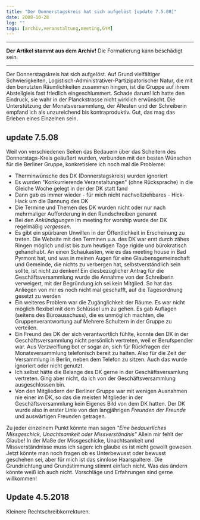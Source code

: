 ```yaml
---
title: "Der Donnerstagskreis hat sich aufgelöst [update 7.5.08]"
date: 2008-10-28
log: ""
tags: [archiv,veranstaltung,meeting,GYM]
---
```

<hr><b>Der Artikel stammt aus dem Archiv!</b> Die Formatierung kann beschädigt sein.<hr>

Der Donnerstagskreis hat sich aufgelöst. Auf Grund vielfältiger Schwierigkeiten, Logistisch-Administrativer-Partizipatorischer Natur, die mit den benutzten Räumlichkeiten zusammen hingen, ist die Gruppe auf ihrem Abstellgleis fast friedlich eingeschlummert. Schade darum! Ich hatte den Eindruck, sie wahr in der Planckstrasse nicht wirklich erwünscht. Die Unterstützung der Monatsversammlung, der Ältesten und der Schreiberin empfand ich als unzureichend bis kontraproduktiv. Gut, das mag das Erleben eines Einzelnen sein.  

## update 7.5.08 ##

Weil von verschiedenen Seiten das Bedauern über das Scheitern des Donnerstags-Kreis geäußert wurden, verbunden mit den besten Wünschen für die Berliner Gruppe, konkretisiere ich noch mal die Probleme:

<ul>
    <li>Therminwünsche des DK (Donnerstagskreis) wurden ignoriert</li>
    <li>Es wurden "Konkurrierende Veranstaltungen" (ohne Rücksprache) in die Gleiche Woche gelegt in der der DK statt fand</li>
    <li>Dann gab es immer wieder - für mich nicht nachvollziehbares - Hick-Hack um die Bannung des DK</li>
    <li>Die Termine und Themen des DK wurden nicht oder nur nach mehrmaliger Aufforderung in den Rundschreiben genannt</li>
    <li>Bei den <i>Ankündigungen</i> im meeting for worship wurde der DK regelmäßig <i>vergessen</i>.</li>
    <li>Es gibt ein spürbaren Unwillen in der Öffentlichkeit in Erscheinung zu treten. Die Website mit den Terminen u.a. des DK war erst durch zähes Ringen möglich und ist bis zum heutigen Tage rigide und bürokratisch gehandhabt. An einen Schaukasten, wie es das meeting house in Bad Pyrmont hat, und was in meinen Augen für eine Glaubensgemeinschaft und Gemeinde, die nichts zu verbergen hat, selbstverständlich sein sollte, ist nicht zu denken! Ein diesbezüglicher Antrag für die Geschäftsversammlung wurde die Annahme von der Schreiberin verweigert, mit der Begründung ich sei kein Mitglied. So hat das Anliegen von mir es noch nicht mal geschafft, auf die Tagesordnung gesetzt zu werden</li>
    <li>Ein weiteres Problem war die Zugänglichkeit der Räume. Es war nicht möglich flexibel mit dem Schlüssel um zu gehen. Es gab Auflagen (seitens des Büroausschuss), die es unmöglich machten, die Gruppenverantwortung auf Mehrere Schultern in der Gruppe zu verteilen.</li>
    <li>Ein Freund des DK der sich verantwortlich fühlte, konnte den DK in der Geschäftsversammlung nicht persönlich vertreten, weil er Berufspendler war. Aus Verzweiflung bot er sogar an, sich für Rückfragen der Monatsversammlung telefonisch bereit zu halten. Also für die Zeit der Versammlung in Berlin, neben dem Telefon zu sitzen. Auch das wurde ignoriert oder nicht genutzt.</li> 
    <li>Ich selbst hätte die Belange des DK gerne in der Geschäftsversamlung vertreten. Ging aber nicht, da ich von der Geschäftsversammlung ausgeschlossen bin.</li> 
    <li>Von den Mitgliedern der Berliner Gruppe war mit wenigen Ausnahmen nie einer im DK, so das die meisten Mitglieder in der Geschäftsversammlung kein Eigenes Bild von dem DK hatten. Der DK wurde also in erster Linie von den langjährigen <i>Freunden der Freunde</i> und auswärtigen Freunden getragen.</li>
</ul>

Zu jeder einzelnem Punkt könnte man sagen <i>"Eine bedauerliches Missgeschick, Unachtsamkeit oder Missverständnis"</i> Allein mir fehlt der Glaube! In der Maße der Missgeschicke, Unachtsamkeit und Missverständnisse muss ich sagen: ich glaube es ist nicht gewollt gewesen. Jetzt könnte man noch fragen ob es Unterbewusst oder bewusst geschehen sei, aber für mich ist das sinnlose Haarspalterei. Die Grundrichtung und Grundstimmung stimmt einfach nicht. Was das ändern könnte weiß ich auch nicht. Vorschläge und Erfahrungen sind gerne willkommen!

## Update 4.5.2018 ##

Kleinere Rechtschreibkorrekturen.